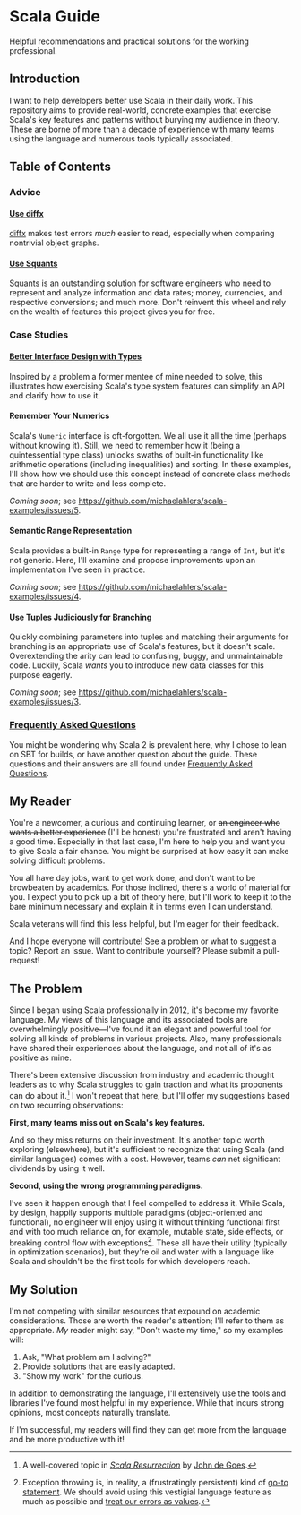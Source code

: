 # Scala Guide

Helpful recommendations and practical solutions for the working professional.

## Introduction

I want to help developers better use Scala in their daily work. This repository aims to provide real-world, concrete examples that exercise Scala's key features and patterns without burying my audience in theory. These are borne of more than a decade of experience with many teams using the language and numerous tools typically associated.

## Table of Contents

### Advice

#### [Use diffx][advice-use-diffx]

[diffx][advice-use-diffx] makes test errors _much_ easier to read, especially when comparing nontrivial object graphs.

[advice-use-diffx]: documents/advice/use-diffx/readme.md

#### [Use Squants][advice-use-squants]

[Squants][advice-use-squants] is an outstanding solution for software engineers who need to represent and analyze information and data rates; money, currencies, and respective conversions; and much more. Don't reinvent this wheel and rely on the wealth of features this project gives you for free.

[advice-use-squants]: documents/advice/use-squants/readme.md

### Case Studies

#### [Better Interface Design with Types][case-study-better-interface-design-with-types]

Inspired by a problem a former mentee of mine needed to solve, this illustrates how exercising Scala's type system features can simplify an API and clarify how to use it.

#### Remember Your Numerics

Scala's `Numeric` interface is oft-forgotten. We all use it all the time (perhaps without knowing it). Still, we need to remember how it (being a quintessential type class) unlocks swaths of built-in functionality like arithmetic operations (including inequalities) and sorting. In these examples, I'll show how we should use this concept instead of concrete class methods that are harder to write and less complete.

_Coming soon_; see https://github.com/michaelahlers/scala-examples/issues/5.

#### Semantic Range Representation

Scala provides a built-in `Range` type for representing a range of `Int`, but it's not generic. Here, I'll examine and propose improvements upon an implementation I've seen in practice.

_Coming soon_; see https://github.com/michaelahlers/scala-examples/issues/4.

#### Use Tuples Judiciously for Branching

Quickly combining parameters into tuples and matching their arguments for branching is an appropriate use of Scala's features, but it doesn't scale. Overextending the arity can lead to confusing, buggy, and unmaintainable code. Luckily, Scala _wants_ you to introduce new data classes for this purpose eagerly.

_Coming soon_; see https://github.com/michaelahlers/scala-examples/issues/3.

[case-study-better-interface-design-with-types]: documents/case-study/better-interface-design-with-types/readme.md

### [Frequently Asked Questions][frequently-asked-questions]

You might be wondering why Scala 2 is prevalent here, why I chose to lean on SBT for builds, or have another question about the guide. These questions and their answers are all found under [Frequently Asked Questions][frequently-asked-questions].

[frequently-asked-questions]: documents/frequently-asked-questions.md

## My Reader

You're a newcomer, a curious and continuing learner, or ~~an engineer who wants a better experience~~ (I'll be honest) you're frustrated and aren't having a good time. Especially in that last case, I'm here to help you and want you to give Scala a fair chance. You might be surprised at how easy it can make solving difficult problems.

You all have day jobs, want to get work done, and don't want to be browbeaten by academics. For those inclined, there's a world of material for you. I expect you to pick up a bit of theory here, but I'll work to keep it to the bare minimum necessary and explain it in terms even I can understand.

Scala veterans will find this less helpful, but I'm eager for their feedback.

And I hope everyone will contribute! See a problem or what to suggest a topic? Report an issue. Want to contribute yourself? Please submit a pull-request!

## The Problem

Since I began using Scala professionally in 2012, it's become my favorite language. My views of this language and its associated tools are overwhelmingly positive—I've found it an elegant and powerful tool for solving all kinds of problems in various projects. Also, many professionals have shared their experiences about the language, and not all of it's as positive as mine.

There's been extensive discussion from industry and academic thought leaders as to why Scala struggles to gain traction and what its proponents can do about it.[^1] I won't repeat that here, but I'll offer my suggestions based on two recurring observations:

[^1]: A well-covered topic in [_Scala Resurrection_][john-de-goes-scala-resurrection] by [John de Goes][journal-john-de-goes].

[journal-john-de-goes]: https://degoes.net/
[john-de-goes-scala-resurrection]: https://degoes.net/articles/scala-resurrection

**First, many teams miss out on Scala's key features.**

And so they miss returns on their investment. It's another topic worth exploring (elsewhere), but it's sufficient to recognize that using Scala (and similar languages) comes with a cost. However, teams _can_ net significant dividends by using it well.

**Second, using the wrong programming paradigms.**

I've seen it happen enough that I feel compelled to address it. While Scala, by design, happily supports multiple paradigms (object-oriented and functional), no engineer will enjoy using it without thinking functional first and with too much reliance on, for example, mutable state, side effects, or breaking control flow with exceptions[^2]. These all have their utility (typically in optimization scenarios), but they're oil and water with a language like Scala and shouldn't be the first tools for which developers reach.

[^2]: Exception throwing is, in reality, a (frustratingly persistent) kind of [go-to statement][wikipedia-considered-harmful]. We should avoid using this vestigial language feature as much as possible and [treat our errors as values][scala-book-functional-error-handling].

[wikipedia-considered-harmful]: https://en.wikipedia.org/wiki/Considered_harmful
[scala-book-functional-error-handling]: https://docs.scala-lang.org/scala3/book/fp-functional-error-handling.html

## My Solution

I'm not competing with similar resources that expound on academic considerations. Those are worth the reader's attention; I'll refer to them as appropriate. _My_ reader might say, "Don't waste my time," so my examples will:

1. Ask, "What problem am I solving?"
1. Provide solutions that are easily adapted.
1. "Show my work" for the curious.

In addition to demonstrating the language, I'll extensively use the tools and libraries I've found most helpful in my experience. While that incurs strong opinions, most concepts naturally translate.

If I'm successful, my readers will find they can get more from the language and be more productive with it!
